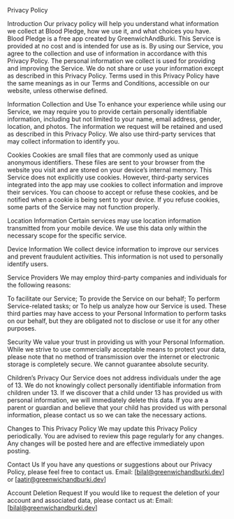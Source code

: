 Privacy Policy

Introduction
Our privacy policy will help you understand what information we collect at Blood Pledge, how we use it, and what choices you have.
Blood Pledge is a free app created by GreenwichAndBurki. This Service is provided at no cost and is intended for use as is.
By using our Service, you agree to the collection and use of information in accordance with this Privacy Policy. The personal information we collect is used for providing and improving the Service. We do not share or use your information except as described in this Privacy Policy.
Terms used in this Privacy Policy have the same meanings as in our Terms and Conditions, accessible on our website, unless otherwise defined.

Information Collection and Use
To enhance your experience while using our Service, we may require you to provide certain personally identifiable information, including but not limited to your name, email address, gender, location, and photos. The information we request will be retained and used as described in this Privacy Policy.
We also use third-party services that may collect information to identify you.

Cookies
Cookies are small files that are commonly used as unique anonymous identifiers. These files are sent to your browser from the website you visit and are stored on your device’s internal memory.
This Service does not explicitly use cookies. However, third-party services integrated into the app may use cookies to collect information and improve their services. You can choose to accept or refuse these cookies, and be notified when a cookie is being sent to your device. If you refuse cookies, some parts of the Service may not function properly.

Location Information
Certain services may use location information transmitted from your mobile device. We use this data only within the necessary scope for the specific service.

Device Information
We collect device information to improve our services and prevent fraudulent activities. This information is not used to personally identify users.

Service Providers
We may employ third-party companies and individuals for the following reasons:

To facilitate our Service;
To provide the Service on our behalf;
To perform Service-related tasks; or
To help us analyze how our Service is used.
These third parties may have access to your Personal Information to perform tasks on our behalf, but they are obligated not to disclose or use it for any other purposes.

Security
We value your trust in providing us with your Personal Information. While we strive to use commercially acceptable means to protect your data, please note that no method of transmission over the internet or electronic storage is completely secure. We cannot guarantee absolute security.

Children’s Privacy
Our Service does not address individuals under the age of 13. We do not knowingly collect personally identifiable information from children under 13. If we discover that a child under 13 has provided us with personal information, we will immediately delete this data. If you are a parent or guardian and believe that your child has provided us with personal information, please contact us so we can take the necessary actions.

Changes to This Privacy Policy
We may update this Privacy Policy periodically. You are advised to review this page regularly for any changes. Any changes will be posted here and are effective immediately upon posting.

Contact Us
If you have any questions or suggestions about our Privacy Policy, please feel free to contact us.
Email: [bilal@greenwichandburki.dev] or [aatir@greenwichandburki.dev]

Account Deletion Request
If you would like to request the deletion of your account and associated data, please contact us at:
Email: [bilal@greenwichandburki.dev]
